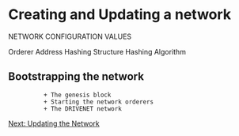 # Creating and Updating a network

NETWORK CONFIGURATION VALUES

Orderer Address
Hashing Structure
Hashing Algorithm


## Bootstrapping the network

              + The genesis block
              + Starting the network orderers
              + The DRIVENET network

[Next: Updating the Network](./UpdatingtheNetwork.md)
